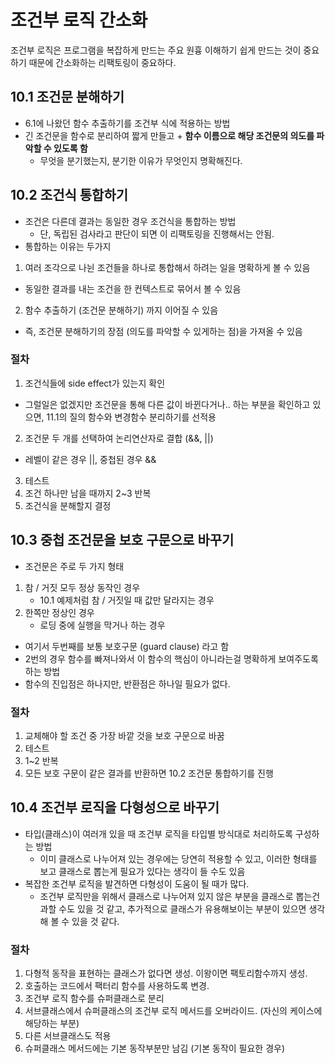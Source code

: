 # 조건부 로직 간소화

조건부 로직은 프로그램을 복잡하게 만드는 주요 원흉
이해하기 쉽게 만드는 것이 중요하기 때문에 간소화하는 리팩토링이 중요하다.

## 10.1 조건문 분해하기

- 6.1에 나왔던 함수 추출하기를 조건부 식에 적용하는 방법
- 긴 조건문을 함수로 분리하여 짧게 만들고 + **함수 이름으로 해당 조건문의 의도를 파악할 수 있도록 함**
  - 무엇을 분기했는지, 분기한 이유가 무엇인지 명확해진다.

## 10.2 조건식 통합하기

- 조건은 다른데 결과는 동일한 경우 조건식을 통합하는 방법
  - 단, 독립된 검사라고 판단이 되면 이 리팩토링을 진행해서는 안됨.
- 통합하는 이유는 두가지

1. 여러 조각으로 나뉜 조건들을 하나로 통합해서 하려는 일을 명확하게 볼 수 있음

- 동일한 결과를 내는 조건을 한 컨텍스트로 묶어서 볼 수 있음

2. 함수 추출하기 (조건문 분해하기) 까지 이어질 수 있음

- 즉, 조건문 분해하기의 장점 (의도를 파악할 수 있게하는 점)을 가져올 수 있음

### 절차

1. 조건식들에 side effect가 있는지 확인

- 그럴일은 없겠지만 조건문을 통해 다른 값이 바뀐다거나.. 하는 부분을 확인하고 있으면, 11.1의 질의 함수와 변경함수 분리하기를 선적용

2. 조건문 두 개를 선택하여 논리연산자로 결합 (&&, ||)

- 레벨이 같은 경우 ||, 중첩된 경우 &&

3. 테스트
4. 조건 하나만 남을 때까지 2~3 반복
5. 조건식을 분해할지 결정

## 10.3 중첩 조건문을 보호 구문으로 바꾸기

- 조건문은 주로 두 가지 형태

1. 참 / 거짓 모두 정상 동작인 경우
   - 10.1 예제처럼 참 / 거짓일 때 값만 달라지는 경우
2. 한쪽만 정상인 경우
   - 로딩 중에 실행을 막거나 하는 경우

- 여기서 두번째를 보통 보호구문 (guard clause) 라고 함
- 2번의 경우 함수를 빠져나와서 이 함수의 핵심이 아니라는걸 명확하게 보여주도록 하는 방법
- 함수의 진입점은 하나지만, 반환점은 하나일 필요가 없다.

### 절차

1. 교체해야 할 조건 중 가장 바깥 것을 보호 구문으로 바꿈
2. 테스트
3. 1~2 반복
4. 모든 보호 구문이 같은 결과를 반환하면 10.2 조건문 통합하기를 진행

## 10.4 조건부 로직을 다형성으로 바꾸기

- 타입(클래스)이 여러개 있을 때 조건부 로직을 타입별 방식대로 처리하도록 구성하는 방법
  - 이미 클래스로 나누어져 있는 경우에는 당연히 적용할 수 있고, 이러한 형태를 보고 클래스로 뽑는게 필요가 있다는 생각이 들 수도 있음
- 복잡한 조건부 로직을 발견하면 다형성이 도움이 될 때가 많다.
  - 조건부 로직만을 위해서 클래스로 나누어져 있지 않은 부분을 클래스로 뽑는건 과할 수도 있을 것 같고, 추가적으로 클래스가 유용해보이는 부분이 있으면 생각해 볼 수 있을 것 같다.

### 절차

1. 다형적 동작을 표현하는 클래스가 없다면 생성. 이왕이면 팩토리함수까지 생성.
2. 호출하는 코드에서 팩터리 함수를 사용하도록 변경.
3. 조건부 로직 함수를 슈퍼클래스로 분리
4. 서브클래스에서 슈퍼클래스의 조건부 로직 메서드를 오버라이드. (자신의 케이스에 해당하는 부분)
5. 다른 서브클래스도 적용
6. 슈퍼클래스 메서드에는 기본 동작부분만 남김 (기본 동작이 필요한 경우)
